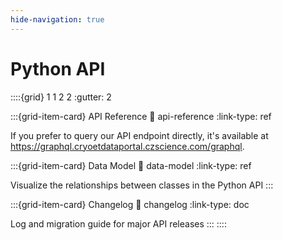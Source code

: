 ```yaml
---
hide-navigation: true
---
```


# Python API

::::{grid} 1 1 2 2
:gutter: 2

:::{grid-item-card} API Reference
:link: api-reference
:link-type: ref

If you prefer to query our API endpoint directly, it's available at https://graphql.cryoetdataportal.czscience.com/graphql.

:::{grid-item-card} Data Model
:link: data-model
:link-type: ref

Visualize the relationships between classes in the Python API
:::

:::{grid-item-card} Changelog
:link: changelog
:link-type: doc

Log and migration guide for major API releases
:::
::::

